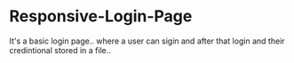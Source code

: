 # Responsive-Login-Page
It's a basic login page.. where a user can sigin and after that login and their credintional stored in a file..
